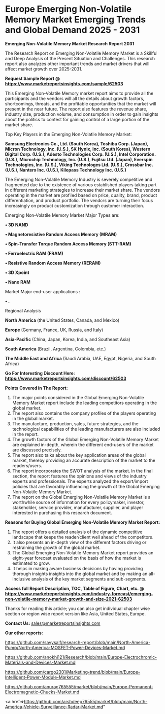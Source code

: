 # Europe Emerging Non-Volatile Memory Market Emerging Trends and Global Demand 2025 - 2031

<strong>Emerging Non-Volatile Memory Market Research Report 2031</strong>

The Research Report on Emerging Non-Volatile Memory Market is a Skillful and Deep Analysis of the Present Situation and Challenges. This research report also analyzes other important trends and market drivers that will affect market growth over 2025-2031.

<strong>Request Sample Report @ <a href=https://www.marketreportsinsights.com/sample/62503>https://www.marketreportsinsights.com/sample/62503</a></strong>

This Emerging Non-Volatile Memory market report aims to provide all the participants and the vendors will all the details about growth factors, shortcomings, threats, and the profitable opportunities that the market will present in the near future. The report also features the revenue share, industry size, production volume, and consumption in order to gain insights about the politics to contest for gaining control of a large portion of the market share.

Top Key Players in the Emerging Non-Volatile Memory Market:

<strong>Samsung Electronics Co., Ltd. (South Korea), Toshiba Corp. (Japan), Micron Technology, Inc. (U.S.), SK Hynix, Inc. (South Korea), Western Digital Corp. (U.S.), Adesto Technologies Corp. (U.S.), Intel Corporation. (U.S.), Microchip Technology, Inc. (U.S.), Fujitsu Ltd. (Japan), Everspin Technologies, Inc. (U.S.), Viking Technologes Ltd. (U.S.), Crossbar Inc. (U.S.), Nantero Inc. (U.S.), Kilopass Technology Inc. (U.S.)</strong>

The Emerging Non-Volatile Memory Industry is severely competitive and fragmented due to the existence of various established players taking part in different marketing strategies to increase their market share. The vendors operating in the market are profiled based on price, quality, brand, product differentiation, and product portfolio. The vendors are turning their focus increasingly on product customization through customer interaction.

Emerging Non-Volatile Memory Market Major Types are:

<strong>• 3D NAND

• Magnetoresistive Random Access Memory (MRAM)

• Spin-Transfer Torque Random Access Memory (STT-RAM)

• Ferroelectric RAM (FRAM)

• Resistive Random Access Memory (RERAM)

• 3D Xpoint

• Nano RAM</strong>

Market Major end-user applications :

<strong>• .</strong>

Regional Analysis

</u><strong><b>North America</b></strong> (the United States, Canada, and Mexico)

<strong><b>Europe </b></strong>(Germany, France, UK, Russia, and Italy)

<strong><b>Asia-Pacific</b></strong> (China, Japan, Korea, India, and Southeast Asia)

<strong><b>South America</b></strong> (Brazil, Argentina, Colombia, etc.)

<strong><b>The Middle East and Africa</b></strong> (Saudi Arabia, UAE, Egypt, Nigeria, and South Africa)

<strong>Go For Interesting Discount Here: <a href=https://www.marketreportsinsights.com/discount/62503>https://www.marketreportsinsights.com/discount/62503</a></strong>

<strong>Points Covered in The Report:</strong>
<ol>
  <li>The major points considered in the Global Emerging Non-Volatile Memory Market report include the leading competitors operating in the global market.</li>
  <li>The report also contains the company profiles of the players operating in the global market.</li>
  <li>The manufacture, production, sales, future strategies, and the technological capabilities of the leading manufacturers are also included in the report.</li>
  <li>The growth factors of the Global Emerging Non-Volatile Memory Market are explained in-depth, wherein the different end-users of the market are discussed precisely.</li>
  <li>The report also talks about the key application areas of the global market, thereby providing an accurate description of the market to the readers/users.</li>
  <li>The report incorporates the SWOT analysis of the market. In the final section, the report features the opinions and views of the industry experts and professionals. The experts analyzed the export/import policies that are favorably influencing the growth of the Global Emerging Non-Volatile Memory Market.</li>
  <li>The report on the Global Emerging Non-Volatile Memory Market is a worthwhile source of information for every policymaker, investor, stakeholder, service provider, manufacturer, supplier, and player interested in purchasing this research document.</li>
</ol>
<strong>Reasons for Buying Global Emerging Non-Volatile Memory Market Report:</strong>

<ol>
  <li>The report offers a detailed analysis of the dynamic competitive landscape that keeps the reader/client well ahead of the competitors.</li>
  <li>It also presents an in-depth view of the different factors driving or restraining the growth of the global market.</li>
  <li>The Global Emerging Non-Volatile Memory Market report provides an eight-year forecast evaluated on the basis of how the market is estimated to grow.</li>
  <li>It helps in making aware business decisions by having providing thorough insights insights into the global market and by making an all-inclusive analysis of the key market segments and sub-segments.</li>
</ol>
<strong>Access full Report Description, TOC, Table of Figure, Chart, etc. @ <a href=https://www.marketreportsinsights.com/industry-forecast/emerging-non-volatile-memory-market-growth-and-size-2021-62503>https://www.marketreportsinsights.com/industry-forecast/emerging-non-volatile-memory-market-growth-and-size-2021-62503</a></strong>


Thanks for reading this article; you can also get individual chapter wise section or region wise report version like Asia, United States, Europe.

<strong>Contact Us:</strong>
sales@marketreportsinsights.com

<strong>Our other reports:</strong>

<a href=https://github.com/sayysaif/research-report/blob/main/North-America-Pump/North-America-MOSFET-Power-Devices-Market.md>https://github.com/sayysaif/research-report/blob/main/North-America-Pump/North-America-MOSFET-Power-Devices-Market.md</a>

<a href=https://github.com/anokhi121/Research/blob/main/Europe-Electrochromic-Materials-and-Devices-Market.md>https://github.com/anokhi121/Research/blob/main/Europe-Electrochromic-Materials-and-Devices-Market.md</a>

<a href=https://github.com/cargo2301/Marketing-trend/blob/main/Europe-Intelligent-Power-Module-Market.md>https://github.com/cargo2301/Marketing-trend/blob/main/Europe-Intelligent-Power-Module-Market.md</a>

<a href=https://github.com/anurag765555/market/blob/main/Europe-Permanent-Electromagnetic-Chucks-Market.md>https://github.com/anurag765555/market/blob/main/Europe-Permanent-Electromagnetic-Chucks-Market.md</a>

<a href=>https://github.com/arshdeep76555/market/blob/main/North-America-Vehicle-Surveillance-Radar-Market.md</a>"
